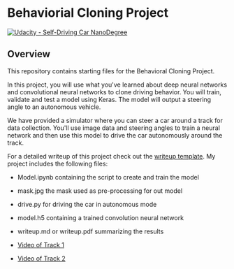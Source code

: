 # Behaviorial Cloning Project

[![Udacity - Self-Driving Car NanoDegree](https://s3.amazonaws.com/udacity-sdc/github/shield-carnd.svg)](http://www.udacity.com/drive)

Overview
---
This repository contains starting files for the Behavioral Cloning Project.

In this project, you will use what you've learned about deep neural networks and convolutional neural networks to clone driving behavior. You will train, validate and test a model using Keras. The model will output a steering angle to an autonomous vehicle.

We have provided a simulator where you can steer a car around a track for data collection. You'll use image data and steering angles to train a neural network and then use this model to drive the car autonomously around the track.

For a detailed writeup of this project check out the [writeup template](./writeup.md).
My project includes the following files:
* Model.ipynb containing the script to create and train the model
* mask.jpg the mask used as pre-processing for out model
* drive.py for driving the car in autonomous mode
* model.h5 containing a trained convolution neural network
* writeup.md or writeup.pdf summarizing the results

*  [Video of Track 1](./TRACK1.mp4)
*  [Video of Track 2](./TRACK2.mp4)
